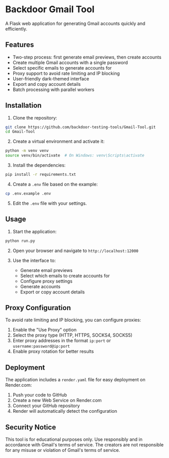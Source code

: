 # Backdoor Gmail Tool

A Flask web application for generating Gmail accounts quickly and efficiently.

## Features

- Two-step process: first generate email previews, then create accounts
- Create multiple Gmail accounts with a single password
- Select specific emails to generate accounts for
- Proxy support to avoid rate limiting and IP blocking
- User-friendly dark-themed interface
- Export and copy account details
- Batch processing with parallel workers

## Installation

1. Clone the repository:
```bash
git clone https://github.com/backdoor-testing-tools/Gmail-Tool.git
cd Gmail-Tool
```

2. Create a virtual environment and activate it:
```bash
python -m venv venv
source venv/bin/activate  # On Windows: venv\Scripts\activate
```

3. Install the dependencies:
```bash
pip install -r requirements.txt
```

4. Create a `.env` file based on the example:
```bash
cp .env.example .env
```

5. Edit the `.env` file with your settings.

## Usage

1. Start the application:
```bash
python run.py
```

2. Open your browser and navigate to `http://localhost:12000`

3. Use the interface to:
   - Generate email previews
   - Select which emails to create accounts for
   - Configure proxy settings
   - Generate accounts
   - Export or copy account details

## Proxy Configuration

To avoid rate limiting and IP blocking, you can configure proxies:

1. Enable the "Use Proxy" option
2. Select the proxy type (HTTP, HTTPS, SOCKS4, SOCKS5)
3. Enter proxy addresses in the format `ip:port` or `username:password@ip:port`
4. Enable proxy rotation for better results

## Deployment

The application includes a `render.yaml` file for easy deployment on Render.com:

1. Push your code to GitHub
2. Create a new Web Service on Render.com
3. Connect your GitHub repository
4. Render will automatically detect the configuration

## Security Notice

This tool is for educational purposes only. Use responsibly and in accordance with Gmail's terms of service. The creators are not responsible for any misuse or violation of Gmail's terms of service.
